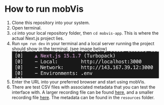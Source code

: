 # How to run mobVis

1. Clone this repository into your system.
2. Open terminal.
3. `cd` into your local repository folder, then `cd mobvis-app`. This is where the actual Next.js project lies.
4. Run `npm run dev` in your terminal and a local server running the project should show in the terminal. (see image below)
   <br />
   ![URL in terminal to access the app](resources/url_screenshot.png)
   <br />
5. Enter the URL into your preferred browser and start using mobVis.
6. There are test CSV files with associated metadata that you can test the interface with. A larger recording file can be found [here](https://drive.google.com/file/d/1jAkQli0QtsLrlVSY6r_Uh5ow4U-jhsBG/view?usp=sharing), and a smaller recording file [here](https://drive.google.com/file/d/1jGn1Zm9KASzCb_steYBibl-GjlGZWgYb/view?usp=sharing). The metadata can be found in the `resources` folder.
